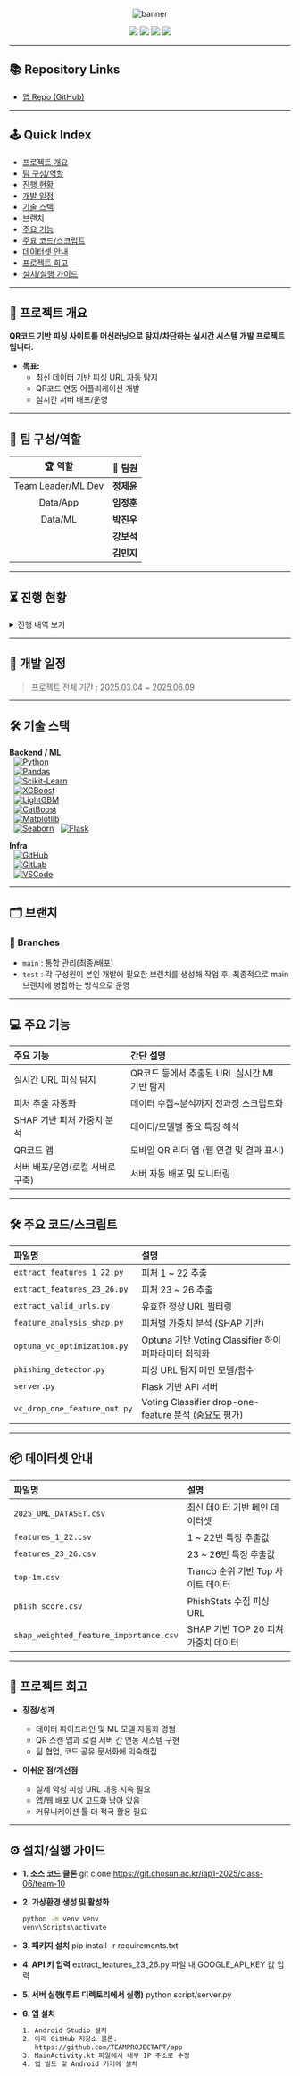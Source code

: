 <!-- 상단 배너 -->
<p align="center">
 <img src="https://capsule-render.vercel.app/api?type=waving&color=gradient&height=160&section=header&text=조선대학교%20산학프로젝트1-10조&fontSize=36&fontAlignY=35&desc=Machine%20Learning-Based%20Phishing%20Website%20Detection%20Project&descAlign=60&descAlignY=52&descSize=22" alt="banner"/>
</p>


<p align="center">
  <img src="https://img.shields.io/badge/Phishing%20QR%20Detection-Active-green?style=flat-square"/>
  <img src="https://img.shields.io/badge/Last_Update-2025.06.10-blue?style=flat-square"/>
  <img src="https://img.shields.io/badge/ML-Python-orange?style=flat-square"/>
  <img src="https://img.shields.io/badge/Flask-Deploy-black?style=flat-square&logo=flask"/>
</p>

---

## 📚 Repository Links

- [앱 Repo (GitHub)](https://github.com/TEAMPROJECTAPT/app)

---

## 🕹️ Quick Index

- [프로젝트 개요](#프로젝트-개요)
- [팀 구성/역할](#팀-구성역할)
- [진행 현황](#진행-현황)
- [개발 일정](#개발-일정)
- [기술 스택](#기술-스택)
- [브랜치](#브랜치)
- [주요 기능](#주요-기능)
- [주요 코드/스크립트](#주요-코드스크립트)
- [데이터셋 안내](#데이터셋-안내)
- [프로젝트 회고](#프로젝트-회고)
- [설치/실행 가이드](#설치실행-가이드)

---

## 📝 프로젝트 개요

**QR코드 기반 피싱 사이트를 머신러닝으로 탐지/차단하는 실시간 시스템 개발 프로젝트입니다.**

- **목표:**  
  - 최신 데이터 기반 피싱 URL 자동 탐지  
  - QR코드 연동 어플리케이션 개발  
  - 실시간 서버 배포/운영

---

## 👥 팀 구성/역할

<div align="center">

| 🏆 역할          | 🙋‍ 팀원              |
|:----------------:|:---------------------|
| Team Leader/ML Dev     | **정제윤**            |
| Data/App   | **임정훈**            |
| Data/ML  | **박진우**            |
|       | **강보석**            |
|       | **김민지**            |

</div>

---

## ⏳ 진행 현황

<details>
<summary>진행 내역 보기</summary>

| 📅 날짜         | 🟢 완료             | 🟡 진행중/계획      |
|:---------------:|:-------------------|:-------------------|
| 2025.04~06      | 최신 데이터 수집/정제<br>특징 추출 함수 구현<br>`2025_URL_DATASET` 완성<br>모델 성능 비교/최적화<br>QR앱 개발<br>AWS 서버 구축(로컬 서버로 구축)|  |

</details>

---

## 📅 개발 일정

> 프로젝트 전체 기간 : 2025.03.04 ~ 2025.06.09

---

## 🛠️ 기술 스택

**Backend / ML**  
&nbsp;&nbsp;[![Python](https://img.shields.io/badge/Python-3776AB?style=for-the-badge&logo=python)](https://www.python.org/)  
&nbsp;&nbsp;[![Pandas](https://img.shields.io/badge/Pandas-150458?style=for-the-badge&logo=pandas)](https://pandas.pydata.org/)  
&nbsp;&nbsp;[![Scikit-Learn](https://img.shields.io/badge/Scikit--Learn-F7931E?style=for-the-badge&logo=scikit-learn)](https://scikit-learn.org/)  
&nbsp;&nbsp;[![XGBoost](https://img.shields.io/badge/XGBoost-EC6B23?style=for-the-badge&logo=xgboost)](https://xgboost.readthedocs.io/)  
&nbsp;&nbsp;[![LightGBM](https://img.shields.io/badge/LightGBM-028858?style=for-the-badge)](https://lightgbm.readthedocs.io/)  
&nbsp;&nbsp;[![CatBoost](https://img.shields.io/badge/CatBoost-FAAB00?style=for-the-badge)](https://catboost.ai/)  
&nbsp;&nbsp;[![Matplotlib](https://img.shields.io/badge/Matplotlib-11557C?style=for-the-badge&logo=matplotlib)](https://matplotlib.org/)  
&nbsp;&nbsp;[![Seaborn](https://img.shields.io/badge/Seaborn-76B900?style=for-the-badge)](https://seaborn.pydata.org/)
&nbsp;&nbsp;[![Flask](https://img.shields.io/badge/Flask-000000?style=for-the-badge&logo=flask)](https://flask.palletsprojects.com/)

**Infra**  
&nbsp;&nbsp;[![GitHub](https://img.shields.io/badge/GitHub-181717?style=for-the-badge&logo=github&logoColor=white)](https://github.com/)  
&nbsp;&nbsp;[![GitLab](https://img.shields.io/badge/GitLab-FCA121?style=for-the-badge&logo=gitlab&logoColor=white)](https://gitlab.com/)  
&nbsp;&nbsp;[![VSCode](https://img.shields.io/badge/VS%20Code-0078d7?style=for-the-badge&logo=visual-studio-code&logoColor=white)](https://code.visualstudio.com/)



---

## 🗂️ 브랜치

### 🔀 Branches

- `main` : 통합 관리(최종/배포)
- `test` : 각 구성원이 본인 개발에 필요한 브랜치를 생성해 작업 후, 최종적으로 main 브랜치에 병합하는 방식으로 운영

---

## 💻 주요 기능

| 주요 기능                    | 간단 설명                                          |
|:----------------------------|:--------------------------------------------------|
| 실시간 URL 피싱 탐지         | QR코드 등에서 추출된 URL 실시간 ML 기반 탐지        |
| 피처 추출 자동화             | 데이터 수집~분석까지 전과정 스크립트화             |
| SHAP 기반 피처 가중치 분석   | 데이터/모델별 중요 특징 해석                        |
| QR코드 앱                    | 모바일 QR 리더 앱 (웹 연결 및 결과 표시)           |
| 서버 배포/운영(로컬 서버로 구축)                | 서버 자동 배포 및 모니터링                          |

---

## 🛠️ 주요 코드/스크립트

| 파일명                        | 설명                                                        |
|:------------------------------|:------------------------------------------------------------|
| `extract_features_1_22.py`    | 피처 1 ~ 22 추출                                            |
| `extract_features_23_26.py`   | 피처 23 ~ 26 추출                                           |
| `extract_valid_urls.py`       | 유효한 정상 URL 필터링                                      |
| `feature_analysis_shap.py`    | 피처별 가중치 분석 (SHAP 기반)                              |
| `optuna_vc_optimization.py`   | Optuna 기반 Voting Classifier 하이퍼파라미터 최적화         |
| `phishing_detector.py`        | 피싱 URL 탐지 메인 모델/함수                                |
| `server.py`                   | Flask 기반 API 서버                                        |
| `vc_drop_one_feature_out.py`  | Voting Classifier drop-one-feature 분석 (중요도 평가)       |

---

## 📦 데이터셋 안내

| 파일명                             | 설명                                       |
|:-----------------------------------|:-------------------------------------------|
| `2025_URL_DATASET.csv`             | 최신 데이터 기반 메인 데이터셋              |
| `features_1_22.csv`                | 1 ~ 22번 특징 추출값                        |
| `features_23_26.csv`               | 23 ~ 26번 특징 추출값                       |
| `top-1m.csv`                       | Tranco 순위 기반 Top 사이트 데이터           |
| `phish_score.csv`                  | PhishStats 수집 피싱 URL                    |
| `shap_weighted_feature_importance.csv` | SHAP 기반 TOP 20 피쳐 가중치 데이터    |

---

## 💭 프로젝트 회고

- **장점/성과**  
  - 데이터 파이프라인 및 ML 모델 자동화 경험  
  - QR 스캔 앱과 로컬 서버 간 연동 시스템 구현 
  - 팀 협업, 코드 공유·문서화에 익숙해짐

- **아쉬운 점/개선점**  
  - 실제 악성 피싱 URL 대응 지속 필요  
  - 앱/웹 배포·UX 고도화 남아 있음  
  - 커뮤니케이션 툴 더 적극 활용 필요

---

## ⚙️ 설치/실행 가이드

- **1. 소스 코드 클론**
git clone https://git.chosun.ac.kr/iap1-2025/class-06/team-10

- **2. 가상환경 생성 및 활성화**
    ```cmd
    python -m venv venv
    venv\Scripts\activate
    ```
    
- **3. 패키지 설치**
pip install -r requirements.txt

- **4. API 키 입력**
extract_features_23_26.py 파일 내 GOOGLE_API_KEY 값 입력

- **5. 서버 실행(루트 디렉토리에서 실행)**
python script/server.py

- **6. 앱 설치**
    ```cmd
    1. Android Studio 설치
    2. 아래 GitHub 저장소 클론:
       https://github.com/TEAMPROJECTAPT/app
    3. MainActivity.kt 파일에서 내부 IP 주소로 수정
    4. 앱 빌드 및 Android 기기에 설치
    ```




